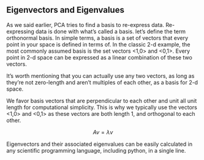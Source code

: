 ## Eigenvectors and Eigenvalues

As we said earlier, PCA tries to find a basis to re-express data. Re-expressing data is done with what’s called a basis. let’s define the term orthonormal basis. In simple terms, a basis is a set of vectors that every point in your space is defined in terms of. In the classic 2-d example, the most commonly assumed basis is the set vectors &lt;1,0&gt; and &lt;0,1&gt;. Every point in 2-d space can be expressed as a linear combination of these two vectors.

It’s worth mentioning that you can actually use any two vectors, as long as they’re not zero-length and aren’t multiples of each other, as a basis for 2-d space.

We favor basis vectors that are perpendicular to each other and unit all unit length for computational simplicity. This is why we typically use the vectors &lt;1,0&gt; and &lt;0,1&gt; as these vectors are both length 1, and orthogonal to each other.

$$Av = \lambda v$$

Eigenvectors and their associated eigenvalues can be easily calculated in any scientific programming language, including python, in a single line.

